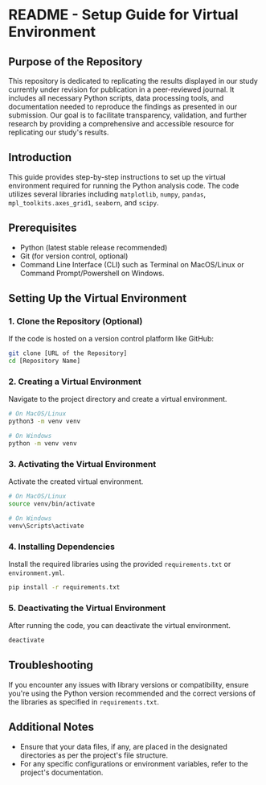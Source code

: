 # README - Setup Guide for Virtual Environment

## Purpose of the Repository
This repository is dedicated to replicating the results displayed in our study currently under revision for publication in a peer-reviewed journal. It includes all necessary Python scripts, data processing tools, and documentation needed to reproduce the findings as presented in our submission. Our goal is to facilitate transparency, validation, and further research by providing a comprehensive and accessible resource for replicating our study's results.

## Introduction
This guide provides step-by-step instructions to set up the virtual environment required for running the Python analysis code. The code utilizes several libraries including `matplotlib`, `numpy`, `pandas`, `mpl_toolkits.axes_grid1`, `seaborn`, and `scipy`.

## Prerequisites
- Python (latest stable release recommended)
- Git (for version control, optional)
- Command Line Interface (CLI) such as Terminal on MacOS/Linux or Command Prompt/Powershell on Windows.

## Setting Up the Virtual Environment

### 1. Clone the Repository (Optional)
If the code is hosted on a version control platform like GitHub:
```bash
git clone [URL of the Repository]
cd [Repository Name]
```

### 2. Creating a Virtual Environment
Navigate to the project directory and create a virtual environment.
```bash
# On MacOS/Linux
python3 -m venv venv

# On Windows
python -m venv venv
```

### 3. Activating the Virtual Environment
Activate the created virtual environment.
```bash
# On MacOS/Linux
source venv/bin/activate

# On Windows
venv\Scripts\activate
```

### 4. Installing Dependencies
Install the required libraries using the provided `requirements.txt` or `environment.yml`.
```bash
pip install -r requirements.txt
```

### 5. Deactivating the Virtual Environment
After running the code, you can deactivate the virtual environment.
```bash
deactivate
```

## Troubleshooting
If you encounter any issues with library versions or compatibility, ensure you're using the Python version recommended and the correct versions of the libraries as specified in `requirements.txt`.

## Additional Notes
- Ensure that your data files, if any, are placed in the designated directories as per the project's file structure.
- For any specific configurations or environment variables, refer to the project's documentation.